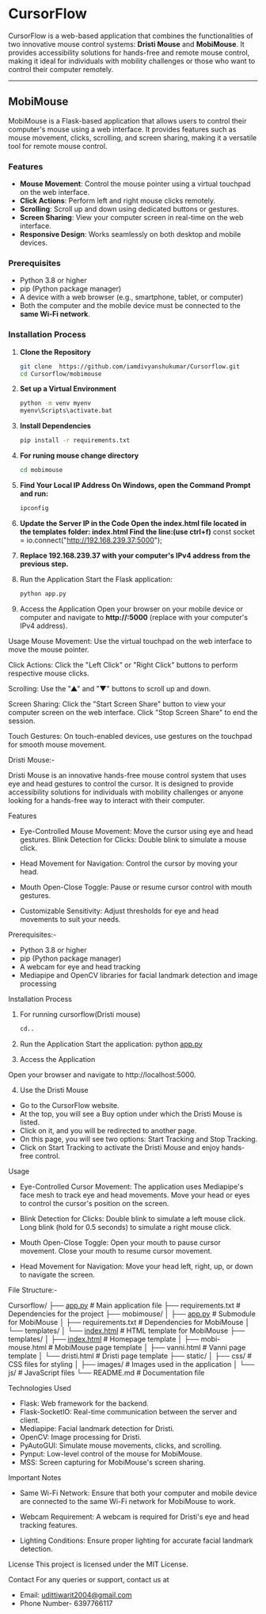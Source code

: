 # CursorFlow

CursorFlow is a web-based application that combines the functionalities of two innovative mouse control systems: **Dristi Mouse** and **MobiMouse**. It provides accessibility solutions for hands-free and remote mouse control, making it ideal for individuals with mobility challenges or those who want to control their computer remotely.

---

## MobiMouse

MobiMouse is a Flask-based application that allows users to control their computer's mouse using a web interface. It provides features such as mouse movement, clicks, scrolling, and screen sharing, making it a versatile tool for remote mouse control.

### Features
- **Mouse Movement**: Control the mouse pointer using a virtual touchpad on the web interface.
- **Click Actions**: Perform left and right mouse clicks remotely.
- **Scrolling**: Scroll up and down using dedicated buttons or gestures.
- **Screen Sharing**: View your computer screen in real-time on the web interface.
- **Responsive Design**: Works seamlessly on both desktop and mobile devices.

### Prerequisites
- Python 3.8 or higher
- pip (Python package manager)
- A device with a web browser (e.g., smartphone, tablet, or computer)
- Both the computer and the mobile device must be connected to the **same Wi-Fi network**.

### Installation Process
1. **Clone the Repository**
   ```bash
   git clone  https://github.com/iamdivyanshukumar/Cursorflow.git
   cd Cursorflow/mobimouse

2. **Set up a Virtual Environment**
   ```cmd
   python -m venv myenv
   myenv\Scripts\activate.bat

3. **Install Dependencies**
   ```cmd
   pip install -r requirements.txt

   
4. **For runing mouse change directory**
   ```cmd
   cd mobimouse
   

5. **Find Your Local IP Address
On Windows, open the Command Prompt and run:**
    ```cmd
   ipconfig

6. **Update the Server IP in the Code
  Open the index.html file located in the templates folder:
  index.html
  Find the line:(use ctrl+f)**
  const socket = io.connect("http://192.168.239.37:5000");

7. **Replace 192.168.239.37 with your computer's IPv4 address from the previous step.**
8. Run the Application Start the Flask application:
   ```cmd
   python app.py
9. Access the Application
Open your browser on your mobile device or computer and navigate to **http://<your-ip>:5000** (replace <your-ip> with your computer's IPv4 address).

Usage
Mouse Movement: Use the virtual touchpad on the web interface to move the mouse pointer.

Click Actions: Click the "Left Click" or "Right Click" buttons to perform respective mouse clicks.

Scrolling: Use the "▲" and "▼" buttons to scroll up and down.

Screen Sharing: Click the "Start Screen Share" button to view your computer screen on the web interface. Click "Stop Screen Share" to end the session.

Touch Gestures: On touch-enabled devices, use gestures on the touchpad for smooth mouse movement.


Dristi Mouse:-

Dristi Mouse is an innovative hands-free mouse control system that uses eye and head gestures to control the cursor. It is designed to provide accessibility solutions for individuals with mobility challenges or anyone looking for a hands-free way to interact with their computer.

Features
- Eye-Controlled Mouse Movement: Move the cursor using eye and head gestures.
Blink Detection for Clicks: Double blink to simulate a mouse click.

- Head Movement for Navigation: Control the cursor by moving your head.

- Mouth Open-Close Toggle: Pause or resume cursor control with mouth gestures.

- Customizable Sensitivity: Adjust thresholds for eye and head movements to suit your needs.

Prerequisites:-

- Python 3.8 or higher
- pip (Python package manager)
- A webcam for eye and head tracking
- Mediapipe and OpenCV libraries for facial landmark detection and image processing

Installation Process

1. For running cursorflow(Dristi mouse)
   ```bash
   cd..

3. Run the Application Start the application:
python [app.py](http://vscodecontentref/3)

4. Access the Application

Open your browser and navigate to http://localhost:5000.

4. Use the Dristi Mouse

- Go to the CursorFlow website.
- At the top, you will see a Buy option under which the Dristi Mouse is listed.
- Click on it, and you will be redirected to another page.
- On this page, you will see two options: Start Tracking and Stop Tracking.
- Click on Start Tracking to activate the Dristi Mouse and enjoy hands-free control.

Usage
- Eye-Controlled Cursor Movement: The application uses Mediapipe's face mesh to track eye and head movements. Move your head or eyes to control the cursor's position on the screen.

- Blink Detection for Clicks: Double blink to simulate a left mouse click. Long blink (hold for 0.5 seconds) to simulate a right mouse click.

- Mouth Open-Close Toggle: Open your mouth to pause cursor movement. Close your mouth to resume cursor movement.

- Head Movement for Navigation: Move your head left, right, up, or down to navigate the screen.

File Structure:-

Cursorflow/
├── [app.py](http://vscodecontentref/4)                     # Main application file
├── requirements.txt           # Dependencies for the project
├── mobimouse/
│   ├── [app.py](http://vscodecontentref/5)                 # Submodule for MobiMouse
│   ├── requirements.txt       # Dependencies for MobiMouse
│   └── templates/
│       └── [index.html](http://vscodecontentref/6)         # HTML template for MobiMouse
├── templates/
│   ├── [index.html](http://vscodecontentref/7)             # Homepage template
│   ├── mobi-mouse.html        # MobiMouse page template
│   ├── vanni.html             # Vanni page template
│   └── dristi.html            # Dristi page template
├── static/
│   ├── css/                   # CSS files for styling
│   ├── images/                # Images used in the application
│   └── js/                    # JavaScript files
└── README.md                  # Documentation file

Technologies Used
- Flask: Web framework for the backend.
- Flask-SocketIO: Real-time communication between the server and client.
- Mediapipe: Facial landmark detection for Dristi.
- OpenCV: Image processing for Dristi.
- PyAutoGUI: Simulate mouse movements, clicks, and scrolling.
- Pynput: Low-level control of the mouse for MobiMouse.
- MSS: Screen capturing for MobiMouse's screen sharing.

Important Notes
- Same Wi-Fi Network: Ensure that both your computer and mobile device are connected to the same Wi-Fi network for MobiMouse to work.

- Webcam Requirement: A webcam is required for Dristi's eye and head tracking features.

- Lighting Conditions: Ensure proper lighting for accurate facial landmark detection.

License
This project is licensed under the MIT License.

Contact
For any queries or support, contact us at
 - Email: udittiwarit2004@gmail.com
 - Phone Number- 6397766117
